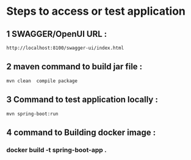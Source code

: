 # Steps to access or test application 



 ## 1 SWAGGER/OpenUI URL  : 

    http://localhost:8100/swagger-ui/index.html

 ## 2 maven command to  build jar file :

    mvn clean  compile package

 ## 3 Command to test application locally  :

    mvn spring-boot:run

 ## 4 command to Building docker image :

 ###   docker build -t spring-boot-app .

